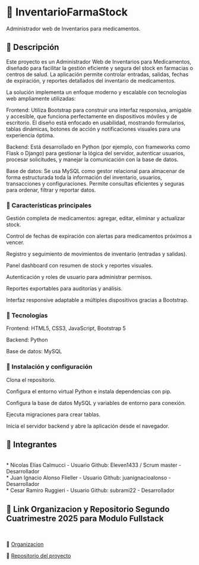 # :pill: InventarioFarmaStock
Administrador web de Inventarios para medicamentos.

## :pushpin: Descripción
Este proyecto es un Administrador Web de Inventarios para Medicamentos, diseñado para facilitar la gestión eficiente y segura del stock en farmacias o centros de salud. La aplicación permite controlar entradas, salidas, fechas de expiración, y reportes detallados del inventario de medicamentos.

La solución implementa un enfoque moderno y escalable con tecnologías web ampliamente utilizadas:

Frontend: Utiliza Bootstrap para construir una interfaz responsiva, amigable y accesible, que funciona perfectamente en dispositivos móviles y de escritorio. El diseño está enfocado en usabilidad, mostrando formularios, tablas dinámicas, botones de acción y notificaciones visuales para una experiencia óptima.

Backend: Está desarrollado en Python (por ejemplo, con frameworks como Flask o Django) para gestionar la lógica del servidor, autenticar usuarios, procesar solicitudes, y manejar la comunicación con la base de datos.

Base de datos: Se usa MySQL como gestor relacional para almacenar de forma estructurada toda la información del inventario, usuarios, transacciones y configuraciones. Permite consultas eficientes y seguras para ordenar, filtrar y reportar datos.

### :pushpin: Características principales
Gestión completa de medicamentos: agregar, editar, eliminar y actualizar stock.

Control de fechas de expiración con alertas para medicamentos próximos a vencer.

Registro y seguimiento de movimientos de inventario (entradas y salidas).

Panel dashboard con resumen de stock y reportes visuales.

Autenticación y roles de usuario para administrar permisos.

Reportes exportables para auditorías y análisis.

Interfaz responsive adaptable a múltiples dispositivos gracias a Bootstrap.

### :pushpin: Tecnologías
Frontend: HTML5, CSS3, JavaScript, Bootstrap 5

Backend: Python 

Base de datos: MySQL


### :pushpin: Instalación y configuración 

Clona el repositorio.

Configura el entorno virtual Python e instala dependencias con pip.

Configura la base de datos MySQL y variables de entorno para conexión.

Ejecuta migraciones para crear tablas.

Inicia el servidor backend y abre la aplicación desde el navegador.



## :muscle: Integrantes
<br/>
* Nicolas Elias Calmucci - Usuario Github: Eleven1433 / Scrum master - Desarrollador
<br/>
* Juan Ignacio Alonso Flieller - Usuario Github: juanignacioalonso - Desarrollador
<br/>
* Cesar Ramiro Ruggieri - Usuario Github: subrami22 - Desarrollador
<br/>


## :pushpin: Link Organizacion y Repositorio Segundo Cuatrimestre 2025 para Modulo Fullstack 
<br/>

:radio_button: [Organizacion](https://github.com/Proyecto1-ISPC-G14-2025) 
<br/>

:radio_button: [Repositorio del proyecto](https://github.com/Proyecto1-ISPC-G14-2025/InventarioFarmaStock/)
<br/>
